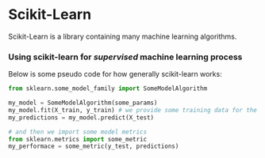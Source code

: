 # Scikit-Learn

Scikit-Learn is a library containing many machine learning algorithms.

### Using scikit-learn for _supervised_ machine learning process

Below is some pseudo code for how generally scikit-learn works:

```python
from sklearn.some_model_family import SomeModelAlgorithm

my_model = SomeModelAlgorithm(some_params)
my_model.fit(X_train, y_train) # we provide some training data for the model
my_predictions = my_model.predict(X_test)

# and then we import some model metrics
from sklearn.metrics import some_metric
my_performace = some_metric(y_test, predictions)
```
